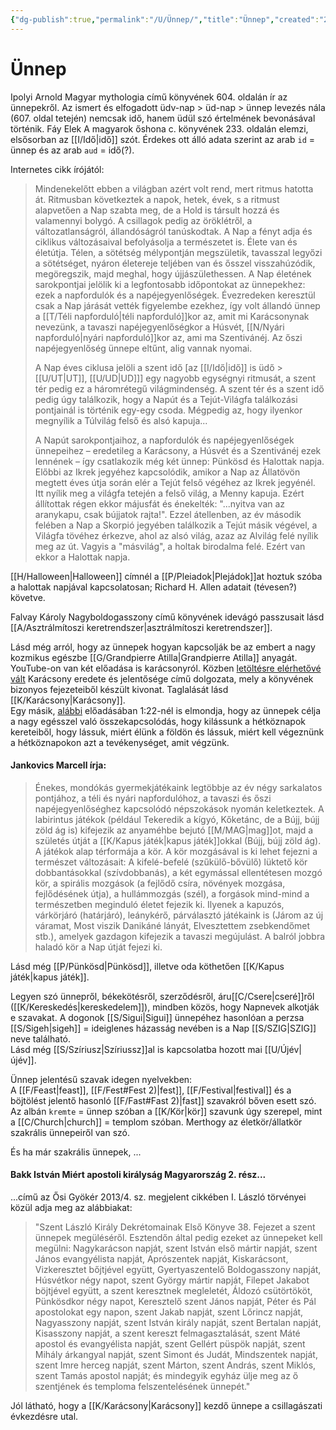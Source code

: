```yaml
---
{"dg-publish":true,"permalink":"/U/Ünnep/","title":"Ünnep","created":"2023-10-25T05:26","updated":"2025-09-28T21:30"}
---
```



# Ünnep

Ipolyi Arnold Magyar mythologia című könyvének 604. oldalán ír az ünnepekről. Az ismert és elfogadott üdv-nap > üd-nap > ünnep levezés nála (607. oldal tetején) nemcsak idő, hanem üdül szó értelmének bevonásával történik. Fáy Elek A magyarok őshona c. könyvének 233. oldalán elemzi, elsősorban az [[I/Idő\|idő]] szót. Érdekes ott álló adata szerint az arab `id` = ünnep és az arab `aud` = idő(?).  

Internetes cikk írójától:  
> Mindenekelőtt ebben a világban azért volt rend, mert ritmus hatotta át. Ritmusban következtek a napok, hetek, évek, s a ritmust alapvetően a Nap szabta meg, de a Hold is társult hozzá és valamennyi bolygó. A csillagok pedig az öröklétről, a változatlanságról, állandóságról tanúskodtak. A Nap a fényt adja és ciklikus változásaival befolyásolja a természetet is. Élete van és életútja. Télen, a sötétség mélypontján megszületik, tavasszal legyőzi a sötétséget, nyáron életereje teljében van és ősszel visszahúzódik, megöregszik, majd meghal, hogy újjászülethessen. A Nap életének sarokpontjai jelölik ki a legfontosabb időpontokat az ünnepekhez: ezek a napfordulók és a napéjegyenlőségek. Évezredeken keresztül csak a Nap járását vették figyelembe ezekhez, így volt állandó ünnep a [[T/Téli napforduló\|téli napforduló]]kor az, amit mi Karácsonynak nevezünk, a tavaszi napéjegyenlőségkor a Húsvét, [[N/Nyári napforduló\|nyári napforduló]]kor az, ami ma Szentivánéj. Az őszi napéjegyenlőség ünnepe eltűnt, alig vannak nyomai.  
>
> A Nap éves ciklusa jelöli a szent idő \[az [[I/Idő\|idő]] is üdő > [[U/UT\|UT]], [[U/UD\|UD]]\] egy nagyobb egységnyi ritmusát, a szent tér pedig ez a háromrétegű világmindenség. A szent tér és a szent idő pedig úgy találkozik, hogy a Napút és a Tejút-Világfa találkozási pontjainál is történik egy-egy csoda. Mégpedig az, hogy ilyenkor megnyílik a Túlvilág felső és alsó kapuja...  
>
> A Napút sarokpontjaihoz, a napfordulók és napéjegyenlőségek ünnepeihez – eredetileg a Karácsony, a Húsvét és a Szentivánéj ezek lennének – így csatlakozik még két ünnep: Pünkösd és Halottak napja. Előbbi az Ikrek jegyéhez kapcsolódik, amikor a Nap az Állatövön megtett éves útja során elér a Tejút felső végéhez az Ikrek jegyénél. Itt nyílik meg a világfa tetején a felső világ, a Menny kapuja. Ezért állítottak régen ekkor májusfát és énekelték: "...nyitva van az aranykapu, csak bújjatok rajta!". Ezzel átellenben, az év második felében a Nap a Skorpió jegyében találkozik a Tejút másik végével, a Világfa tövéhez érkezve, ahol az alsó világ, azaz az Alvilág felé nyílik meg az út. Vagyis a "másvilág", a holtak birodalma felé. Ezért van ekkor a Halottak napja.  

[[H/Halloween\|Halloween]] címnél a [[P/Pleiadok\|Plejádok]]at hoztuk szóba a halottak napjával kapcsolatosan; Richard H. Allen adatait (tévesen?) követve.  

Falvay Károly Nagyboldogasszony című könyvének idevágó passzusait lásd [[A/Asztrálmítoszi keretrendszer\|asztrálmítoszi keretrendszer]].  

Lásd még arról, hogy az ünnepek hogyan kapcsolják be az embert a nagy kozmikus egészbe [[G/Grandpierre Atilla\|Grandpierre Atilla]] anyagát. YouTube-on van két előadása is karácsonyról. Közben [letöltésre elérhetővé vált](https://mega.nz/file/pzNzhKJB#KXz_bvQtrp_QYzmqFqWwIpf4TSn31z4Fn4bUVLJ8jpA) Karácsony eredete és jelentősége című dolgozata, mely a könyvének bizonyos fejezeteiből készült kivonat. Taglalását lásd [[K/Karácsony\|Karácsony]].  
Egy másik, [alábbi](https://youtu.be/CZwvyvBjM3o) előadásában 1:22-nél is elmondja, hogy az ünnepek célja a nagy egésszel való összekapcsolódás, hogy kilássunk a hétköznapok kereteiből, hogy lássuk, miért élünk a földön és lássuk, miért kell végeznünk a hétköznapokon azt a tevékenységet, amit végzünk.  

#### Jankovics Marcell írja:

> Énekes, mondókás gyermekjátékaink legtöbbje az év négy sarkalatos pontjához, a téli és nyári napfordulóhoz, a tavaszi és őszi napéjegyenlőséghez kapcsolódó népszokások nyomán keletkeztek. A labirintus játékok (például Tekeredik a kígyó, Kőketánc, de a Bújj, bújj zöld ág is) kifejezik az anyaméhbe bejutó [[M/MAG\|mag]]ot, majd a születés útját a [[K/Kapus játék\|kapus játék]]okkal (Bújj, bújj zöld ág). A játékok alap térformája a kör. A kör mozgásával is ki lehet fejezni a természet változásait: A kifelé-befelé (szűkülő-bővülő) lüktető kör dobbantásokkal (szívdobbanás), a két egymással ellentétesen mozgó kör, a spirális mozgások (a fejlődő csíra, növények mozgása, fejlődésének útja), a hullámmozgás (szél), a forgások mind-mind a természetben meginduló életet fejezik ki. Ilyenek a kapuzós, várkörjáró (határjáró), leánykérő, párválasztó játékaink is (Járom az új váramat, Most viszik Danikáné lányát, Elvesztettem zsebkendőmet stb.), amelyek gazdagon kifejezik a tavaszi megújulást. A balról jobbra haladó kör a Nap útját fejezi ki.  

Lásd még [[P/Pünkösd\|Pünkösd]], illetve oda köthetően [[K/Kapus játék\|kapus játék]].  

Legyen szó ünnepről, békekötésről, szerződésről, áru[[C/Csere\|cseré]]ről ([[K/Kereskedés\|kereskedelem]]), mindben közös, hogy Napnevek alkotják e szavakat. A dogonok [[S/Sigui\|Sigui]] ünnepéhez hasonlóan a perzsa [[S/Sigeh\|sigeh]] = ideiglenes házasság nevében is a Nap [[S/SZIG\|SZIG]] neve található.  
Lásd még [[S/Szíriusz\|Szíriussz]]al is kapcsolatba hozott mai [[U/Újév\|újév]].  

Ünnep jelentésű szavak idegen nyelvekben:  
A [[F/Feast\|feast]], [[F/Fest#Fest 2)\|fest]], [[F/Festival\|festival]] és a böjtölést jelentő hasonló [[F/Fast#Fast 2)\|fast]] szavakról bőven esett szó.  
Az albán `kremte` = ünnep szóban a [[K/Kör\|kör]] szavunk úgy szerepel, mint a [[C/Church\|church]] = templom szóban. Merthogy az életkör/állatkör szakrális ünnepeiről van szó.  

És ha már szakrális ünnepek, ...

#### Bakk István Miért apostoli királyság Magyarország 2. rész...

...című az Ősi Gyökér 2013/4. sz. megjelent cikkében I. László törvényei közül adja meg az alábbiakat:  
> "Szent László Király Dekrétomainak Első Könyve 38. Fejezet a szent ünnepek megüléséről. Esztendőn által pedig ezeket az ünnepeket kell megülni: Nagykarácson napját, szent István első mártir napját, szent János evangyélista napját, Aprószentek napját, Kiskarácsont, Vizkeresztet bőjtjével együtt, Gyertyaszentelő Boldogasszony napját, Húsvétkor négy napot, szent György mártir napját, Filepet Jakabot böjtjével együtt, a szent keresztnek megleletét, Áldozó csütörtököt, Pünkösdkor négy napot, Keresztelő szent János napját, Péter és Pál apostolokat egy napon, szent Jakab napját, szent Lőrincz napját, Nagyasszony napját, szent István király napját, szent Bertalan napját, Kisasszony napját, a szent kereszt felmagasztalását, szent Máté apostol és evangyélista napját, szent Gellért püspök napját, szent Mihály árkangyal napját, szent Simont és Judát, Mindszentek napját, szent Imre herceg napját, szent Márton, szent András, szent Miklós, szent Tamás apostol napját; és mindegyik egyház ülje meg az ő szentjének és temploma felszentelésének ünnepét."  

Jól látható, hogy a [[K/Karácsony\|Karácsony]] kezdő ünnepe a csillagászati évkezdésre utal.  